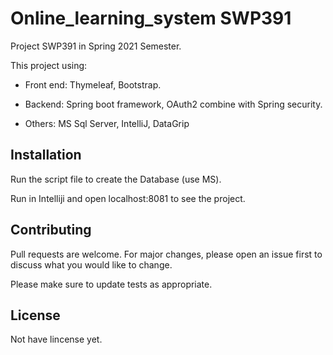 # Online_learning_system SWP391

Project SWP391 in Spring 2021 Semester.

This project using: 

* Front end: Thymeleaf, Bootstrap.

* Backend: Spring boot framework, OAuth2 combine with Spring security.

* Others: MS Sql Server, IntelliJ, DataGrip

## Installation
Run the script file to create the Database (use MS).

Run in Intelliji and open localhost:8081 to see the project.

## Contributing
Pull requests are welcome. For major changes, please open an issue first to discuss what you would like to change.

Please make sure to update tests as appropriate.

## License
Not have lincense yet.

